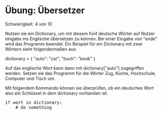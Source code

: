 # Übung: Übersetzer

Schwierigkeit: 4 von 10

Nutzen sie ein Dictionary, um mit diesem fünf deutsche Wörter auf Nutzer
eingabe ins Englische übersetzen zu können. Bei einer Eingabe von "ende"
wird das Programm beendet. Ein Beispiel für ein Dictionary mit zwei Wörtern
sieht folgendermaßen aus:

dictionary = {
    "auto": "car",
    "buch": "book"
}

Auf das englische Wort kann dann mit dictionary["auto"] zugegriffen werden.
Setzen sie das Programm für die Wörter Zug, Küche, Hochschule, Computer
und Tisch um.

Mit folgendem Kommando können sie überprüfen, ob ein deutsches Wort also
ein Schlüssel in dem dictionary vorhanden ist:

<pre>
if wort in dictionary:  
    # do something
</pre>